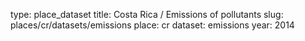 type: place_dataset
title: Costa Rica / Emissions of pollutants
slug: places/cr/datasets/emissions
place: cr
dataset: emissions
year: 2014
